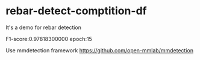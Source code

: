 # rebar-detect-comptition-df
It's a demo for rebar detection

F1-score:0.97818300000 
epoch:15

Use mmdetection framework
https://github.com/open-mmlab/mmdetection
